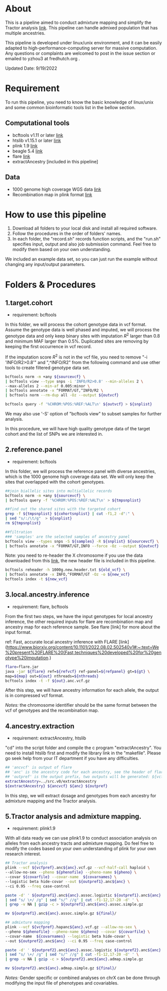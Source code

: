 # About

This is a pipeline aimed to conduct admixture mapping and simplify the Tractor analysis [link](https://github.com/Atkinson-Lab/Tractor/wiki). 
This pipeline can handle admixed population that has multiple ancestries.

This pipeline is developed under linux/unix environment, and it can be easily adapted to high-performance-computing server for massive computation. Any questions or complaints are welcomed to post in the issue section or emailed to yzhou3 at fredhutch.org .

Updated Date: 9/19/2022

# Requirement

To run this pipeline, you need to know the basic knowledge of linux/unix and some common bioinformatic tools list in the bellow section.

## Computational tools

* bcftools v1.11 or later [link](https://samtools.github.io/bcftools/)
* htslib v1.15.1 or later [link](https://github.com/samtools/htslib)
* plink 1.9 [link](https://zzz.bwh.harvard.edu/plink/)
* beagle 5.4 [link](https://faculty.washington.edu/browning/beagle/beagle.html)
* flare [link](https://github.com/browning-lab/flare)
* extractAncestry [included in this pipeline]

## Data

* 1000 genome high coverage WGS data [link](http://ftp.1000genomes.ebi.ac.uk/vol1/ftp/data_collections/1000G_2504_high_coverage/working/20201028_3202_phased/)
* Recombination map in plink format [link](https://bochet.gcc.biostat.washington.edu/beagle/genetic_maps/)

# How to use this pipeline

1. Download all folders to your local disk and install all required software.
2. Follow the procedures in the order of folders' names.
3. In each folder, the "record.sh" records function scripts, and the "run.sh" specifies input, output and also job submission command. Feel free to modify them based on your own understanding.

We included an example data set, so you can just run the example without changing any input/output parameters.

# Folders & Procedures

## 1.target.cohort

* requirement: bcftools

In this folder, we will process the cohort genotype data in vcf format. 
Assume the genotype data is well phased and imputed, we will process the genotype data and only keep binary sites with imputation $R^2$ larger than 0.8 and minimum MAF larger than 0.5%. Duplicated sites are removing by keeping the first occurrence in vcf record.

If the imputation score $R^2$ is not in the vcf file, you need to remove "-i 'INFO/R2>0.8'" and ",^INFO/R2" from the following command and use other tools to create filtered genotype data set.

```bash
bcftools norm -m +any ${sourcevcf} \
| bcftools view --type snps -i 'INFO/R2>0.8' --min-alleles 2 \
--max-alleles 2 --min-af 0.005:minor \
| bcftools annotate -x ^FORMAT/GT,^INFO/R2 \
| bcftools norm --rm-dup all -Oz --output ${outvcf}

bcftools query -f '%CHROM:%POS:%REF:%ALT\n' ${outvcf} > ${snplist}
```

We may also use '-S' option of "bcftools view" to subset samples for further analysis.

In this procedure, we will have high quality genotype data of the target cohort and the list of SNPs we are interested in.


## 2.reference.panel

* requirement: bcftools

In this folder, we will process the reference panel with diverse ancestries, which is the 1000 genome high coverage data set. 
We will only keep the sites that overlapped with the cohort genotypes.

```bash
##join biallelic sites into multiallelic records
bcftools norm -m +any ${sourcevcf} \
| bcftools query -f '%CHROM:%POS:%REF:%ALT\n' > ${tmpsnplist}

##find out the shared sites with the targeted cohort
grep -f ${tmpsnplist} ${cohortsnplist} | cut -f1,2 -d":" \
| sed "s/:/\t/g"  > ${snplist}
rm ${tmpsnplist}

##filtration
### 'samples' are the selected samples of ancestry panel
bcftools view --types snps -S ${samples} -R ${snplist} ${sourcevcf} \
| bcftools annotate -x ^FORMAT/GT,INFO --force -Oz --output ${outvcf}
```

Note: you need to re-header the X chromosome if you use the data downloaded from this [link](http://ftp.1000genomes.ebi.ac.uk/vol1/ftp/data_collections/1000G_2504_high_coverage/working/20201028_3202_phased/), the new header file is included in this pipeline.

```bash
bcftools reheader -h 1000g.new.header.txt ${old_vcf} \
| bcftools annotate -x INFO,^FORMAT/GT -Oz -o ${new_vcf}
bcftools index -t ${new_vcf}
```

## 3.local.ancestry.inference

* requirement: flare, bcftools

From the first two steps, we have the input genotypes for local ancestry inference, the other required inputs for flare are recombination map and ancestry map for each reference sample. See flare [link] for more about the input format.

ref: Fast, accurate local ancestry inference with FLARE [link](https://www.biorxiv.org/content/10.1101/2022.08.02.502540v1#:~:text=We%20present%20FLARE%20(Fast,techniques%20developed%20for%20genotype%20imputation.)

```bash
flare=flare.jar
java -jar ${flare} ref=${refvcf} ref-panel=${refpanel} gt=${gt} \
map=${map} out=${out} nthreads=${nthreads}
bcftools index -t -f ${out}.anc.vcf.gz

```
After this step, we will have ancestry information for each allele, the output is in compressed vcf format.


*Notes:* the chromosome identifier should be the same format between the vcf of genotypes and the recombination map.


## 4.ancestry.extraction 

* requirement: extractAncestry, htslib

"cd" into the script folder and compile the c program "extractAncestry". You need to install htslib first and modify the library link in the "makefile". Please go seek help from your IT department if you have any difficulties. 

```bash
## 'ancvcf' is output of flare
## 'anc' is the ancestry code for each ancestry, see the header of flare's output
## 'outpref' is the output prefix, two outputs will be generated: ${vcfpref}.anc${anc}.vcf.gz is haplotypes from genome tracts of the specific ancestry, defined by 'anc' variable; ${vcfpref}.hapanc${anc}.vcf.gz is ancestry copy number of every variant on each haplotype.
extractAncestry=../src.v0/extractAncestry
${extractAncestry} ${ancvcf} ${anc} ${outpref}
```
In this step, we will extract dosage and genotypes from each ancestry for admixture mapping and the Tractor analysis.


## 5.Tractor analysis and admixture mapping.

* requirement: plink1.9

With all data ready we can use plink1.9 to conduct association analysis on alleles from each ancestry tracts and admixture mapping. Do feel free to modify the codes based on your own understanding of plink for your own research interest.

```bash
## Tractor analysis
plink --vcf ${vcfpref}.anc${anc}.vcf.gz --vcf-half-call haploid \
--allow-no-sex --pheno ${phenofile} --pheno-name ${pheno} \
--covar ${covarfile} --covar-name  ${covarnames} \
--logistic beta hide-covar --out ${outpref1}.anc${anc} \
--ci 0.95 --freq case-control

paste -d' ' ${outpref1}.anc${anc}.assoc.logistic ${outpref1}.anc${anc}.frq.cc \
| sed "s/ \+/ /g" | sed "s/^ //g" | cut -f1-12,17-20 -d' ' \
| grep -v NA | gzip -c > ${outpref1}.anc${anc}.assoc.simple.gz

mv ${outpref1}.anc${anc}.assoc.simple.gz ${final}/

## admixture mapping
plink --vcf ${vcfpref}.hapanc${anc}.vcf.gz --allow-no-sex \
--pheno ${phenofile} --pheno-name ${pheno} --covar ${covarfile} \
--covar-name  ${covarnames} --logistic beta hide-covar \
--out ${outpref2}.anc${anc} --ci 0.95 --freq case-control

paste -d' ' ${outpref2}.anc${anc}.assoc.logistic ${outpref2}.anc${anc}.frq.cc \
| sed "s/ \+/ /g" | sed "s/^ //g" | cut -f1-12,17-20 -d' ' \
| grep -v NA | gzip -c > ${outpref2}.anc${anc}.admap.simple.gz

mv ${outpref2}.anc${anc}.admap.simple.gz ${final}/

```

*Notes:* Gender specific or combined analyses on chrX can be done through modifying the input file of phenotypes and covariables.

